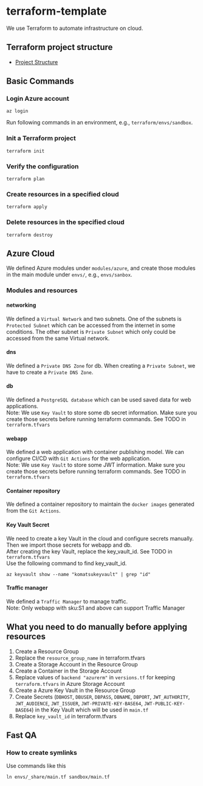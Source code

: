 # terraform-template
We use Terraform to automate infrastructure on cloud.

## Terraform project structure
- [Project Structure](./docs/project-structure.md)

## Basic Commands
### Login Azure account
```shell
az login
```
Run following commands in an environment, e.g., `terraform/envs/sandbox`.
### Init a Terraform project
```shell
terraform init
```
### Verify the configuration
```shell
terraform plan
```

### Create resources in a specified cloud
```shell
terraform apply
```
### Delete resources in the specified cloud
```shell
terraform destroy
```


## Azure Cloud
We defined Azure modules under `modules/azure`, and create those modules in the main module under `envs/`, e.g., `envs/sanbox`.

### Modules and resources
#### networking
We defined a `Virtual Network` and two subnets. One of the subnets is `Protected Subnet` which can be accessed from the internet in some conditions. The other subnet is `Private Subnet` which only could be accessed from the same Virtual network.

#### dns
We defined a `Private DNS Zone` for db. When creating a `Private Subnet`, we have to create a `Private DNS Zone`.

#### db
We defined a `PostgreSQL database` which can be used saved data for web applications.</br>
Note: We use `Key Vault` to store some db secret information. Make sure you create those secrets before running terraform commands. See TODO in `terraform.tfvars`

#### webapp
We defined a web application with container publishing model. We can configure CI/CD with `Git Actions` for the web application.</br>
Note: We use `Key Vault` to store some JWT information. Make sure you create those secrets before running terraform commands. See TODO in `terraform.tfvars`

#### Container repository
We defined a container repository to maintain the `docker images` generated from the `Git Actions`.

#### Key Vault Secret
We need to create a key Vault in the cloud and configure secrets manually. Then we import those secrets for webapp and db. </br>
After creating the key Vault, replace the key_vault_id. See TODO in `terraform.tfvars` </br>
Use the following command to find key_vault_id.
```shell
az keyvault show --name "komatsukeyvault" | grep "id"
```

#### Traffic manager
We defined a `Traffic Manager` to manage traffic.</br>
Note: Only webapp with sku:S1 and above can support Traffic Manager

## What you need to do manually before applying resources
1. Create a Resource Group
2. Replace the `resource_group_name` in terraform.tfvars
3. Create a Storage Account in the Resource Group
4. Create a Container in the Storage Account
5. Replace values of `backend "azurerm"` in `versions.tf` for keeping `terraform.tfvars` in Azure Storage Account
6. Create a Azure Key Vault in the Resource Group
7. Create Secrets (`DBHOST`, `DBUSER`, `DBPASS`, `DBNAME`, `DBPORT`, `JWT_AUTHORITY`, `JWT_AUDIENCE`, `JWT_ISSUER`, `JWT-PRIVATE-KEY-BASE64`, `JWT-PUBLIC-KEY-BASE64`) in the Key Vault which will be used in `main.tf`
8. Replace `key_vault_id` in terraform.tfvars

## Fast QA
### How to create symlinks
Use commands like this
```shell
ln envs/_share/main.tf sandbox/main.tf
```
